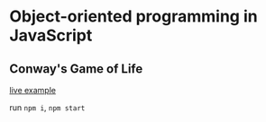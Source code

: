 # Object-oriented programming in JavaScript

## Conway's Game of Life

[live example](https://calledbythe4ire.github.io/gol/)

run `npm i`, `npm start`